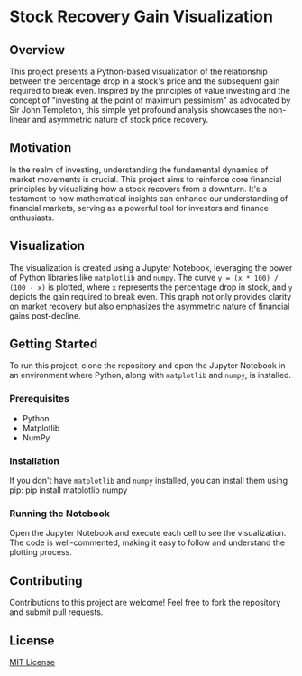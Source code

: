 # Stock Recovery Gain Visualization

## Overview
This project presents a Python-based visualization of the relationship between the percentage drop in a stock's price and the subsequent gain required to break even. Inspired by the principles of value investing and the concept of "investing at the point of maximum pessimism" as advocated by Sir John Templeton, this simple yet profound analysis showcases the non-linear and asymmetric nature of stock price recovery.

## Motivation
In the realm of investing, understanding the fundamental dynamics of market movements is crucial. This project aims to reinforce core financial principles by visualizing how a stock recovers from a downturn. It's a testament to how mathematical insights can enhance our understanding of financial markets, serving as a powerful tool for investors and finance enthusiasts.

## Visualization
The visualization is created using a Jupyter Notebook, leveraging the power of Python libraries like `matplotlib` and `numpy`. The curve `y = (x * 100) / (100 - x)` is plotted, where `x` represents the percentage drop in stock, and `y` depicts the gain required to break even. This graph not only provides clarity on market recovery but also emphasizes the asymmetric nature of financial gains post-decline.

## Getting Started
To run this project, clone the repository and open the Jupyter Notebook in an environment where Python, along with `matplotlib` and `numpy`, is installed.

### Prerequisites
- Python
- Matplotlib
- NumPy

### Installation
If you don't have `matplotlib` and `numpy` installed, you can install them using pip:
pip install matplotlib numpy


### Running the Notebook
Open the Jupyter Notebook and execute each cell to see the visualization. The code is well-commented, making it easy to follow and understand the plotting process.

## Contributing
Contributions to this project are welcome! Feel free to fork the repository and submit pull requests.

## License
[MIT License](LICENSE)
